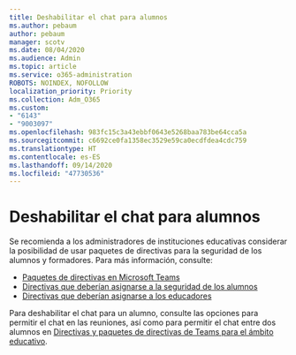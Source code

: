 ```yaml
---
title: Deshabilitar el chat para alumnos
ms.author: pebaum
author: pebaum
manager: scotv
ms.date: 08/04/2020
ms.audience: Admin
ms.topic: article
ms.service: o365-administration
ROBOTS: NOINDEX, NOFOLLOW
localization_priority: Priority
ms.collection: Adm_O365
ms.custom:
- "6143"
- "9003097"
ms.openlocfilehash: 983fc15c3a43ebbf0643e5268baa783be64cca5a
ms.sourcegitcommit: c6692ce0fa1358ec3529e59ca0ecdfdea4cdc759
ms.translationtype: HT
ms.contentlocale: es-ES
ms.lasthandoff: 09/14/2020
ms.locfileid: "47730536"
---
```

# <a name="disable-chat-for-students"></a>Deshabilitar el chat para alumnos

Se recomienda a los administradores de instituciones educativas considerar la posibilidad de usar paquetes de directivas para la seguridad de los alumnos y formadores. Para más información, consulte:

- [Paquetes de directivas en Microsoft Teams](https://docs.microsoft.com/microsoftteams/policy-packages-edu#policy-packages-in-microsoft-teams)
- [Directivas que deberían asignarse a la seguridad de los alumnos](https://docs.microsoft.com/microsoftteams/policy-packages-edu#policies-that-should-be-assigned-for-student-safety)
- [Directivas que deberían asignarse a los educadores](https://docs.microsoft.com/microsoftteams/policy-packages-edu#policies-that-should-be-assigned-for-educators) 

Para deshabilitar el chat para un alumno, consulte las opciones para permitir el chat en las reuniones, así como para permitir el chat entre dos alumnos en [Directivas y paquetes de directivas de Teams para el ámbito educativo](https://docs.microsoft.com/microsoftteams/policy-packages-edu).